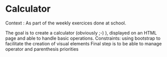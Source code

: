 # Calculator

Context :
As part of the weekly exercices done at school.

The goal is to create a calculator (obviously ;-) ), displayed on an HTML page and able to handle basic operations.
Constraints: using bootstrap to facilitate the creation of visual elements
Final step is to be able to manage operator and parenthesis priorities

